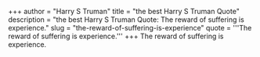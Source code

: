 +++
author = "Harry S Truman"
title = "the best Harry S Truman Quote"
description = "the best Harry S Truman Quote: The reward of suffering is experience."
slug = "the-reward-of-suffering-is-experience"
quote = '''The reward of suffering is experience.'''
+++
The reward of suffering is experience.
